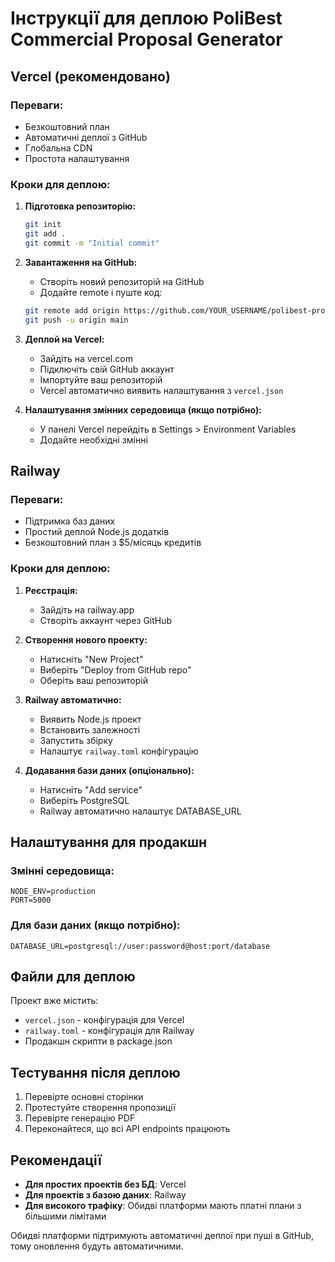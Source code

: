 # Інструкції для деплою PoliBest Commercial Proposal Generator

## Vercel (рекомендовано)

### Переваги:
- Безкоштовний план
- Автоматичні деплої з GitHub
- Глобальна CDN
- Простота налаштування

### Кроки для деплою:

1. **Підготовка репозиторію:**
   ```bash
   git init
   git add .
   git commit -m "Initial commit"
   ```

2. **Завантаження на GitHub:**
   - Створіть новий репозиторій на GitHub
   - Додайте remote і пуште код:
   ```bash
   git remote add origin https://github.com/YOUR_USERNAME/polibest-proposal.git
   git push -u origin main
   ```

3. **Деплой на Vercel:**
   - Зайдіть на vercel.com
   - Підключіть свій GitHub аккаунт
   - Імпортуйте ваш репозиторій
   - Vercel автоматично виявить налаштування з `vercel.json`

4. **Налаштування змінних середовища (якщо потрібно):**
   - У панелі Vercel перейдіть в Settings > Environment Variables
   - Додайте необхідні змінні

## Railway

### Переваги:
- Підтримка баз даних
- Простий деплой Node.js додатків
- Безкоштовний план з $5/місяць кредитів

### Кроки для деплою:

1. **Реєстрація:**
   - Зайдіть на railway.app
   - Створіть аккаунт через GitHub

2. **Створення нового проекту:**
   - Натисніть "New Project"
   - Виберіть "Deploy from GitHub repo"
   - Оберіть ваш репозиторій

3. **Railway автоматично:**
   - Виявить Node.js проект
   - Встановить залежності
   - Запустить збірку
   - Налаштує `railway.toml` конфігурацію

4. **Додавання бази даних (опціонально):**
   - Натисніть "Add service"
   - Виберіть PostgreSQL
   - Railway автоматично налаштує DATABASE_URL

## Налаштування для продакшн

### Змінні середовища:
```
NODE_ENV=production
PORT=5000
```

### Для бази даних (якщо потрібно):
```
DATABASE_URL=postgresql://user:password@host:port/database
```

## Файли для деплою

Проект вже містить:
- `vercel.json` - конфігурація для Vercel
- `railway.toml` - конфігурація для Railway
- Продакшн скрипти в package.json

## Тестування після деплою

1. Перевірте основні сторінки
2. Протестуйте створення пропозиції
3. Перевірте генерацію PDF
4. Переконайтеся, що всі API endpoints працюють

## Рекомендації

- **Для простих проектів без БД**: Vercel
- **Для проектів з базою даних**: Railway
- **Для високого трафіку**: Обидві платформи мають платні плани з більшими лімітами

Обидві платформи підтримують автоматичні деплої при пуші в GitHub, тому оновлення будуть автоматичними.